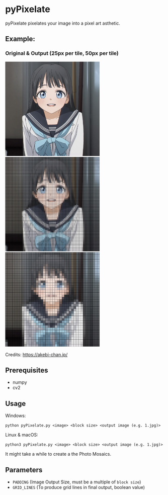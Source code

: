 # pyPixelate
 pyPixelate pixelates your image into a pixel art asthetic.

## Example:
### Original & Output (25px per tile, 50px per tile)
<p float="left">
<img src="target.jpg" height="300px" /><img src="output.jpg" height="300px" /><img src="output1.jpg" height="300px" />
</p>

Credits: <a href="https://akebi-chan.jp/">https://akebi-chan.jp/</a>

## Prerequisites

- numpy
- cv2

## Usage

Windows:
```console
python pyPixelate.py <image> <block size> <output image (e.g. 1.jpg)>
```

Linux & macOS:
```console
python3 pyPixelate.py <image> <block size> <output image (e.g. 1.jpg)>
```

It might take a while to create a the Photo Mosaics.

## Parameters
- `PADDING` (Image Output Size, must be a multiple of `block size`)
- `GRID_LINES` (To produce grid lines in final output, boolean value)


